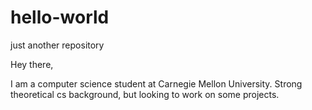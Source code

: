 # hello-world
just another repository

Hey there,

I am a computer science student at Carnegie Mellon University.  Strong theoretical cs background, but looking to work on some projects.
